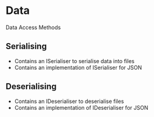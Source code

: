 # Data
Data Access Methods

## Serialising
- Contains an ISerialiser to serialise data into files
- Contains an implementation of ISerialiser for JSON

## Deserialising
- Contains an IDeserialiser to deserialise files
- Contains an implementation of IDeserialiser for JSON
